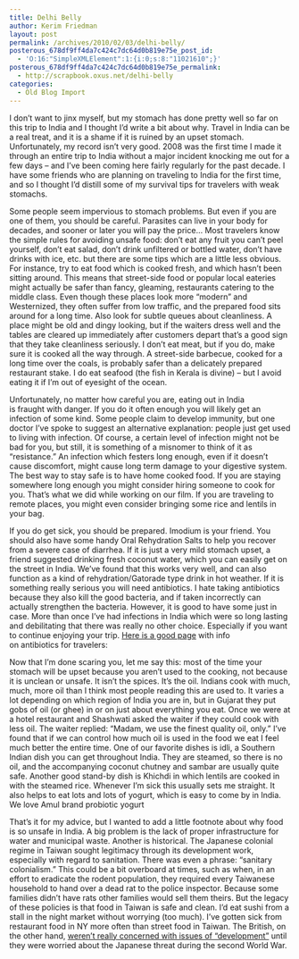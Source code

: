 ```yaml
---
title: Delhi Belly
author: Kerim Friedman
layout: post
permalink: /archives/2010/02/03/delhi-belly/
posterous_678df9ff4da7c424c7dc64d0b819e75e_post_id:
  - 'O:16:"SimpleXMLElement":1:{i:0;s:8:"11021610";}'
posterous_678df9ff4da7c424c7dc64d0b819e75e_permalink:
  - http://scrapbook.oxus.net/delhi-belly
categories:
  - Old Blog Import
---
```

I don&#8217;t want to jinx myself, but my stomach has done pretty well so far on this trip to India and I thought I&#8217;d write a bit about why. Travel in India can be a real treat, and it is a shame if it is ruined by an upset stomach. Unfortunately, my record isn&#8217;t very good. 2008 was the first time I made it through an entire trip to India without a major incident knocking me out for a few days &#8211; and I&#8217;ve been coming here fairly regularly for the past decade. I have some friends who are planning on traveling to India for the first time, and so I thought I&#8217;d distill some of my survival tips for travelers with weak stomachs.&nbsp;

Some people seem impervious to stomach problems. But even if you are one of them, you should be careful. Parasites can live in your body for decades, and sooner or later you will pay the price&#8230; Most&nbsp;travelers&nbsp;know the simple rules for avoiding unsafe food: don&#8217;t eat any fruit you can&#8217;t peel yourself, don&#8217;t eat salad, don&#8217;t drink unfiltered or bottled water, don&#8217;t have drinks with ice, etc. but there are some tips which are a little less obvious. For instance, try to eat food which is cooked fresh, and which hasn&#8217;t been sitting around. This means that street-side food or popular local eateries might actually be safer than fancy, gleaming, restaurants catering to the middle class. Even though these places look more &#8220;modern&#8221; and Westernized, they often suffer from low traffic, and the prepared food sits around for a long time. Also look for subtle queues about cleanliness. A place might be old and dingy looking, but if the waiters dress well and the tables are cleared up immediately after customers depart that&#8217;s a good sign that they take cleanliness seriously. I don&#8217;t eat meat, but if you do, make sure it is cooked all the way through. A street-side&nbsp;barbecue, cooked for a long time over the coals, is probably safer than a delicately prepared restaurant stake. I do eat seafood (the fish in Kerala is divine) &#8211; but I avoid eating it if I&#8217;m out of eyesight of the ocean.&nbsp;

Unfortunately, no matter how careful you are, eating out in India is&nbsp;fraught&nbsp;with danger. If you do it often enough you will likely get an infection of some kind. Some people claim to develop immunity, but one doctor I&#8217;ve spoke to suggest an alternative explanation: people just get used to living with infection. Of course, a certain level of infection might not be bad for you, but still, it is something of a misnomer to think of it as &#8220;resistance.&#8221; An infection which festers long enough, even if it doesn&#8217;t cause discomfort, might cause long term damage to your digestive system. The best way to stay safe is to have home cooked food. If you are staying somewhere long enough you might consider hiring someone to cook for you. That&#8217;s what we did while working on our film. If you are traveling to remote places, you might even consider bringing some rice and lentils in your bag.&nbsp;

If you do get sick, you should be prepared. Imodium is your friend. You should also have some handy Oral&nbsp;Rehydration&nbsp;Salts to help you recover from a severe case of&nbsp;diarrhea. If it is just a very mild stomach upset, a friend suggested drinking fresh coconut water, which you can easily get on the street in India. We&#8217;ve found that this works very well, and can also function as a kind of rehydration/Gatorade type drink in hot weather. If it is something really serious you will need antibiotics. I hate taking antibiotics because they also kill the good bacteria, and if taken incorrectly can actually strengthen the bacteria. However, it is good to have some just in case. More than once I&#8217;ve had infections in India which were so long lasting and debilitating that there was really no other choice. Especially if you want to continue enjoying your trip. <a href="http://www.mdtravelhealth.com/destinations/asia/india.html#2" onclick="_gaq.push(['_trackEvent', 'outbound-article', 'http://www.mdtravelhealth.com/destinations/asia/india.html#2', 'Here is a good page']);" >Here is a good page</a> with info on&nbsp;antibiotics&nbsp;for travelers:&nbsp;

Now that I&#8217;m done scaring you, let me say this: most of the time your stomach will be upset because you aren&#8217;t used to the cooking, not because it is unclean or unsafe. It isn&#8217;t the spices. It&#8217;s the oil. Indians cook with much, much, more oil than I think most people reading this are used to. It varies a lot depending on which region of India you are in, but in Gujarat they put gobs of oil (or ghee) in or on just about everything you eat. Once we were at a hotel restaurant and Shashwati asked the waiter if they could cook with less oil. The waiter replied: &#8220;Madam, we use the finest quality oil, only.&#8221; I&#8217;ve found that if we can control how much oil is used in the food we eat I feel much better the entire time. One of our favorite dishes is idli, a Southern Indian dish you can get throughout India. They are steamed, so there is no oil, and the accompanying coconut chutney and sambar are usually quite safe. Another good stand-by dish is&nbsp;Khichdi in which&nbsp;lentils&nbsp;are cooked in with the steamed rice. Whenever I&#8217;m sick this usually sets me straight.&nbsp;It also helps to eat lots and lots of&nbsp;yogurt, which is easy to come by in India. We love Amul brand probiotic yogurt

That&#8217;s it for my advice, but I wanted to add a little footnote about why food is so unsafe in India. A big problem is the lack of proper infrastructure for water and&nbsp;municipal&nbsp;waste. Another is historical. The Japanese colonial regime in Taiwan sought legitimacy through its development work, especially with regard to sanitation. There was even a phrase: &#8220;sanitary colonialism.&#8221; This could be a bit overboard at times, such as when, in an effort to eradicate the rodent population, they required every Taiwanese household to hand over a dead rat to the police inspector. Because some families didn&#8217;t have rats other families would sell them theirs. But the legacy of these policies is that food in Taiwan is safe and clean. I&#8217;d eat sushi from a stall in the night market without worrying (too much). I&#8217;ve gotten sick from restaurant food in NY more often than street food in Taiwan. The British, on the other hand, <a href="http://aidwatchers.com/2009/09/how-the-british-invented-%E2%80%9Cdevelopment%E2%80%9D-to-keep-the-empire-and-substitute-for-racism/" onclick="_gaq.push(['_trackEvent', 'outbound-article', 'http://aidwatchers.com/2009/09/how-the-british-invented-%E2%80%9Cdevelopment%E2%80%9D-to-keep-the-empire-and-substitute-for-racism/', 'weren&#8217;t really concerned with issues of &#8220;development&#8221;']);" >weren&#8217;t really concerned with issues of &#8220;development&#8221;</a> until they were worried about the Japanese threat during the second World War.&nbsp;

